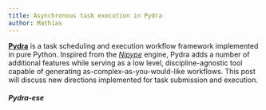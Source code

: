 ```yaml
---
title: Asynchronous task execution in Pydra
author: Mathias
---
```


**[Pydra](https://github.com/nipy/nipype)** is a task scheduling and execution workflow framework implemented in pure Python. Inspired from the _[Nipype](https://github.com/nipy/nipype)_ engine, Pydra adds a number of additional features while serving as a low level, discipline-agnostic tool capable of generating as-complex-as-you-would-like workflows. This post will discuss new directions implemented for task submission and execution.

##### Pydra-ese